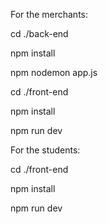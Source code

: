 For the merchants:
 
 cd ./back-end
 
 npm install

npm nodemon app.js

 cd ./front-end
 
 npm install
 
 npm run dev


 For the students:
   
   cd ./front-end
   
   npm install
   
   npm run dev
